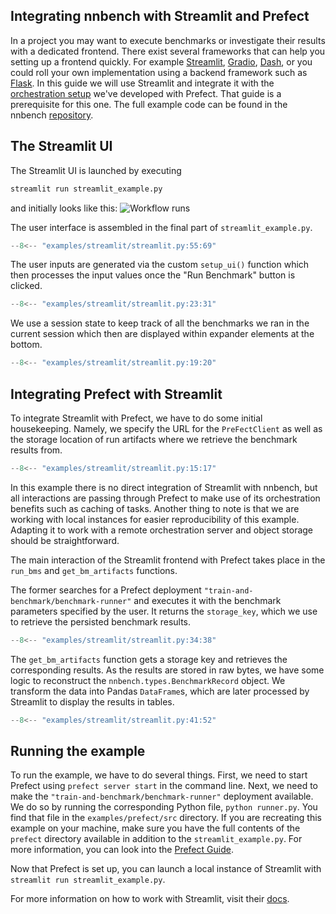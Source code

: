 ## Integrating nnbench with Streamlit and Prefect

In a project you may want to execute benchmarks or investigate their results with a dedicated frontend. There exist several frameworks that can help you setting up a frontend quickly. For example [Streamlit](https://streamlit.io/), [Gradio](https://www.gradio.app/), [Dash](https://dash.plotly.com/tutorial), or you could roll your own implementation using a backend framework such as [Flask](https://flask.palletsprojects.com/en/3.0.x/).
In this guide we will use Streamlit and integrate it with the [orchestration setup](prefect.md) we've developed with Prefect.
That guide is a prerequisite for this one. 
The full example code can be found in the nnbench [repository](https://github.com/aai-institute/nnbench/tree/main/examples/streamlit).

## The Streamlit UI
The Streamlit UI is launched by executing 
```bash
streamlit run streamlit_example.py
```
and initially looks like this:
![Workflow runs](./streamlit_resources/initial_ui.png)

The user interface is assembled in the final part of `streamlit_example.py`.

```python
--8<-- "examples/streamlit/streamlit.py:55:69"
```

The user inputs are generated via the custom `setup_ui()` function which then processes the input values once the "Run Benchmark" button is clicked.

```python
--8<-- "examples/streamlit/streamlit.py:23:31"
```

We use a session state to keep track of all the benchmarks we ran in the current session which then are displayed within expander elements at the bottom.

```python
--8<-- "examples/streamlit/streamlit.py:19:20"
```

## Integrating Prefect with Streamlit
To integrate Streamlit with Prefect, we have to do some initial housekeeping. Namely, we specify the URL for the `PreFectClient` as well as the storage location of run artifacts where we retrieve the benchmark results from.

```python
--8<-- "examples/streamlit/streamlit.py:15:17"
```

In this example there is no direct integration of Streamlit with nnbench, but all interactions are passing through Prefect to make use of its orchestration benefits such as caching of tasks.
Another thing to note is that we are working with local instances for easier reproducibility of this example. Adapting it to work with a remote orchestration server and object storage should be straightforward.

The main interaction of the Streamlit frontend with Prefect takes place in the `run_bms` and `get_bm_artifacts` functions.

The former searches for a Prefect deployment `"train-and-benchmark/benchmark-runner"` and executes it with the benchmark parameters specified by the user. It returns the `storage_key`, which we use to retrieve the persisted benchmark results.

```python
--8<-- "examples/streamlit/streamlit.py:34:38"
```

The `get_bm_artifacts` function gets a storage key and retrieves the corresponding results. As the results are stored in raw bytes, we have some logic to reconstruct the `nnbench.types.BenchmarkRecord` object. We transform the data into Pandas `DataFrame`s, which are later processed by Streamlit to display the results in tables.

```python
--8<-- "examples/streamlit/streamlit.py:41:52"
```

## Running the example
To run the example, we have to do several things. 
First, we need to start Prefect using `prefect server start` in the command line. 
Next, we need to make the `"train-and-benchmark/benchmark-runner"` deployment available.
We do so by running the corresponding Python file, `python runner.py`. You find that file in the `examples/prefect/src` directory. 
If you are recreating this example on your machine, make sure you have the full contents of the `prefect` directory available in addition to the `streamlit_example.py`. For more information, you can look into the [Prefect Guide](prefect.md).

Now that Prefect is set up, you can launch a local instance of Streamlit with `streamlit run streamlit_example.py`.

For more information on how to work with Streamlit, visit their [docs](https://docs.streamlit.io/).
